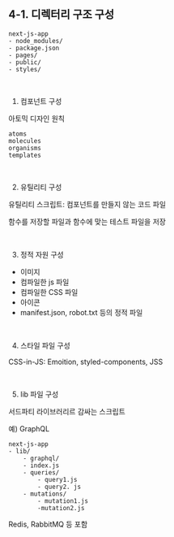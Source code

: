 <h2> 4-1. 디렉터리 구조 구성 </h2>

    next-js-app
    - node_modules/
    - package.json
    - pages/
    - public/
    - styles/
<br/>

1. 컴포넌트 구성

아토믹 디자인 원칙

    atoms
    molecules
    organisms
    templates    

<br/>

2. 유틸리티 구성

유틸리티 스크립트: 컴포넌트를 만들지 않는 코드 파일

함수를 저장할 파일과 함수에 맞는 테스트 파일을 저장

<br/>

3. 정적 자원 구성
    
- 이미지
- 컴파일한 js 파일
- 컴파일한 CSS 파일
- 아이콘
- manifest.json, robot.txt 등의 정적 파일

<br/>

4. 스타일 파일 구성

CSS-in-JS: Emoition, styled-components, JSS

<br/>

5. lib 파일 구성

서드파티 라이브러리르 감싸는 스크립트

예) GraphQL

    next-js-app
    - lib/
        - graphql/
        - index.js
        - queries/
            - query1.js
            - query2. js
        - mutations/
            - mutation1.js
            -mutation2.js

Redis, RabbitMQ 등 포함

<br/>

